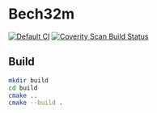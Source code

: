 # Bech32m
[![Default CI](https://github.com/KristianMika/PA193-Bech32m/actions/workflows/default.yaml/badge.svg)](https://github.com/KristianMika/PA193-Bech32m/actions/workflows/default.yaml)
<a href="https://scan.coverity.com/projects/kristianmika-pa193-bech32m">
  <img alt="Coverity Scan Build Status"
       src="https://scan.coverity.com/projects/24784/badge.svg"/>
</a>
## Build
```bash
mkdir build
cd build
cmake ..
cmake --build .
```